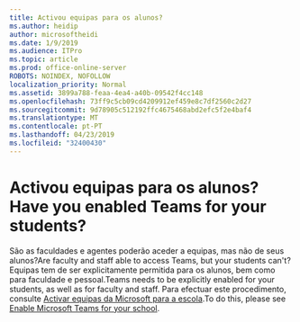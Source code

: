 ```yaml
---
title: Activou equipas para os alunos?
ms.author: heidip
author: microsoftheidi
ms.date: 1/9/2019
ms.audience: ITPro
ms.topic: article
ms.prod: office-online-server
ROBOTS: NOINDEX, NOFOLLOW
localization_priority: Normal
ms.assetid: 3899a788-feaa-4ea4-a40b-09542f4cc148
ms.openlocfilehash: 73ff9c5cb09cd4209912ef459e8c7df2560c2d27
ms.sourcegitcommit: 9d78905c512192ffc4675468abd2efc5f2e4baf4
ms.translationtype: MT
ms.contentlocale: pt-PT
ms.lasthandoff: 04/23/2019
ms.locfileid: "32400430"
---
```

# <a name="have-you-enabled-teams-for-your-students"></a><span data-ttu-id="1581a-102">Activou equipas para os alunos?</span><span class="sxs-lookup"><span data-stu-id="1581a-102">Have you enabled Teams for your students?</span></span>


<span data-ttu-id="1581a-103">São as faculdades e agentes poderão aceder a equipas, mas não de seus alunos?</span><span class="sxs-lookup"><span data-stu-id="1581a-103">Are faculty and staff able to access Teams, but your students can't?</span></span> <span data-ttu-id="1581a-104">Equipas tem de ser explicitamente permitida para os alunos, bem como para faculdade e pessoal.</span><span class="sxs-lookup"><span data-stu-id="1581a-104">Teams needs to be explicitly enabled for your students, as well as for faculty and staff.</span></span> <span data-ttu-id="1581a-105">Para efectuar este procedimento, consulte [Activar equipas da Microsoft para a escola](https://docs.microsoft.com/education/get-started/enable-microsoft-teams).</span><span class="sxs-lookup"><span data-stu-id="1581a-105">To do this, please see [Enable Microsoft Teams for your school](https://docs.microsoft.com/education/get-started/enable-microsoft-teams).</span></span>
  

